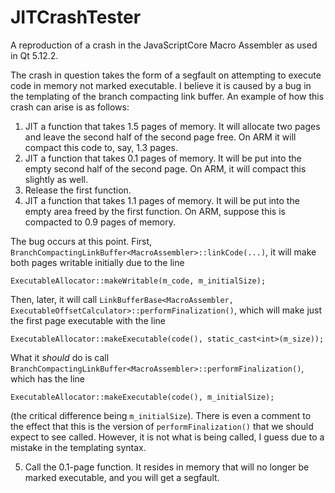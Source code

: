 # JITCrashTester
A reproduction of a crash in the JavaScriptCore Macro Assembler as used in Qt 5.12.2.

The crash in question takes the form of a segfault on attempting to execute code in memory not marked executable. I believe it is caused by a bug in the templating of the branch compacting link buffer. An example of how this crash can arise is as follows:

1. JIT a function that takes 1.5 pages of memory. It will allocate two pages and leave the second half of the second page free. On ARM it will compact this code to, say, 1.3 pages.
2. JIT a function that takes 0.1 pages of memory. It will be put into the empty second half of the second page. On ARM, it will compact this slightly as well.
3. Release the first function.
4. JIT a function that takes 1.1 pages of memory. It will be put into the empty area freed by the first function. On ARM, suppose this is compacted to 0.9 pages of memory.

The bug occurs at this point. First, `BranchCompactingLinkBuffer<MacroAssembler>::linkCode(...)`, it will make both pages writable initially due to the line
  
`ExecutableAllocator::makeWritable(m_code, m_initialSize);`
  
Then, later, it will call `LinkBufferBase<MacroAssembler, ExecutableOffsetCalculator>::performFinalization()`, which will make just the first page executable with the line
  
`ExecutableAllocator::makeExecutable(code(), static_cast<int>(m_size));`
  
What it *should* do is call `BranchCompactingLinkBuffer<MacroAssembler>::performFinalization()`, which has the line
  
`ExecutableAllocator::makeExecutable(code(), m_initialSize);`
  
(the critical difference being `m_initialSize`). There is even a comment to the effect that this is the version of `performFinalization()` that we should expect to see called. However, it is not what is being called, I guess due to a mistake in the templating syntax.

5. Call the 0.1-page function. It resides in memory that will no longer be marked executable, and you will get a segfault.
